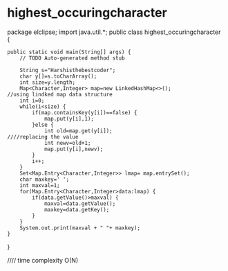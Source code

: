 # highest_occuringcharacter

package elclipse;
import java.util.*;
public class highest_occuringcharacter {

	public static void main(String[] args) {
		// TODO Auto-generated method stub

		String s="Harshisthebestcoder";
		char y[]=s.toCharArray();
		int size=y.length;
		Map<Character,Integer> map=new LinkedHashMap<>();            //using lindked map data structure
		int i=0;
		while(i<size) {
			if(map.containsKey(y[i])==false) {
				map.put(y[i],1);
			}else {
				int old=map.get(y[i]);                                    ////replacing the value
				int newv=old+1;
				map.put(y[i],newv);
			}
			i++;
		}
		Set<Map.Entry<Character,Integer>> lmap= map.entrySet();
		char maxkey=' ';
		int maxval=1;
		for(Map.Entry<Character,Integer>data:lmap) {
			if(data.getValue()>maxval) {
				maxval=data.getValue();
				maxkey=data.getKey();
			}
		}
		System.out.print(maxval + " "+ maxkey);
	}

}

//// time complexity O(N)
